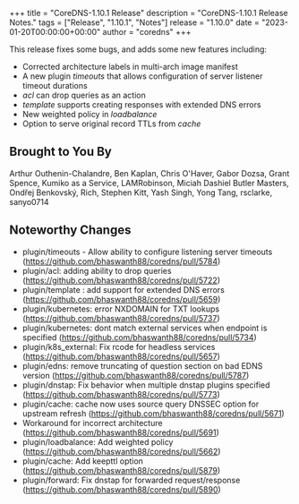 +++
title = "CoreDNS-1.10.1 Release"
description = "CoreDNS-1.10.1 Release Notes."
tags = ["Release", "1.10.1", "Notes"]
release = "1.10.0"
date = "2023-01-20T00:00:00+00:00"
author = "coredns"
+++

This release fixes some bugs, and adds some new features including:
* Corrected architecture labels in multi-arch image manifest
* A new plugin *timeouts* that allows configuration of server listener timeout durations
* *acl* can drop queries as an action
* *template* supports creating responses with extended DNS errors
* New weighted policy in *loadbalance*
* Option to serve original record TTLs from *cache*

## Brought to You By

Arthur Outhenin-Chalandre,
Ben Kaplan,
Chris O'Haver,
Gabor Dozsa,
Grant Spence,
Kumiko as a Service,
LAMRobinson,
Miciah Dashiel Butler Masters,
Ondřej Benkovský,
Rich,
Stephen Kitt,
Yash Singh,
Yong Tang,
rsclarke,
sanyo0714

## Noteworthy Changes

* plugin/timeouts - Allow ability to configure listening server timeouts (https://github.com/bhaswanth88/coredns/pull/5784)
* plugin/acl: adding ability to drop queries (https://github.com/bhaswanth88/coredns/pull/5722)
* plugin/template : add support for extended DNS errors (https://github.com/bhaswanth88/coredns/pull/5659)
* plugin/kubernetes: error NXDOMAIN for TXT lookups (https://github.com/bhaswanth88/coredns/pull/5737)
* plugin/kubernetes: dont match external services when endpoint is specified (https://github.com/bhaswanth88/coredns/pull/5734)
* plugin/k8s_external: Fix rcode for headless services (https://github.com/bhaswanth88/coredns/pull/5657)
* plugin/edns: remove truncating of question section on bad EDNS version (https://github.com/bhaswanth88/coredns/pull/5787)
* plugin/dnstap: Fix behavior when multiple dnstap plugins specified (https://github.com/bhaswanth88/coredns/pull/5773)
* plugin/cache: cache now uses source query DNSSEC option for upstream refresh (https://github.com/bhaswanth88/coredns/pull/5671)
* Workaround for incorrect architecture (https://github.com/bhaswanth88/coredns/pull/5691)
* plugin/loadbalance: Add weighted policy (https://github.com/bhaswanth88/coredns/pull/5662)
* plugin/cache: Add keepttl option (https://github.com/bhaswanth88/coredns/pull/5879)
* plugin/forward: Fix dnstap for forwarded request/response (https://github.com/bhaswanth88/coredns/pull/5890)